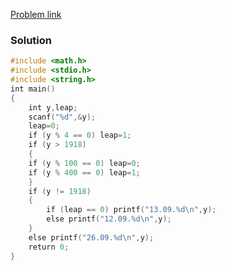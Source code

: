 [Problem link](https://www.hackerrank.com/challenges/day-of-the-programmer/problem?isFullScreen=true)
### Solution
```C
#include <math.h>
#include <stdio.h>
#include <string.h>
int main()
{
    int y,leap; 
    scanf("%d",&y);
    leap=0;
    if (y % 4 == 0) leap=1;
    if (y > 1918)
    {
    if (y % 100 == 0) leap=0;
    if (y % 400 == 0) leap=1;
    }
    if (y != 1918) 
    {
        if (leap == 0) printf("13.09.%d\n",y);
        else printf("12.09.%d\n",y);
    }
    else printf("26.09.%d\n",y);
    return 0;
}
```

